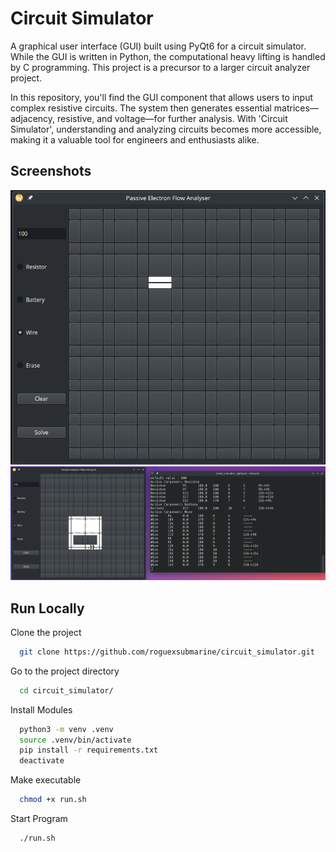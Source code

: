 
# Circuit Simulator

A graphical user interface (GUI) built using PyQt6 for a circuit simulator. While the GUI is written in Python, the computational heavy lifting is handled by C programming. This project is a precursor to a larger circuit analyzer project.

In this repository, you'll find the GUI component that allows users to input complex resistive circuits. The system then generates essential matrices—adjacency, resistive, and voltage—for further analysis. With 'Circuit Simulator', understanding and analyzing circuits becomes more accessible, making it a valuable tool for engineers and enthusiasts alike.


## Screenshots

![ScreenShot](./images/ss1.png)
![ScreenShot](./images/ss2.png)




## Run Locally

Clone the project

```bash
  git clone https://github.com/roguexsubmarine/circuit_simulator.git
```

Go to the project directory

```bash
  cd circuit_simulator/
```

Install Modules

```bash
  python3 -m venv .venv
  source .venv/bin/activate
  pip install -r requirements.txt
  deactivate
```

Make executable

```bash
  chmod +x run.sh
```

Start Program

```bash
  ./run.sh
```

